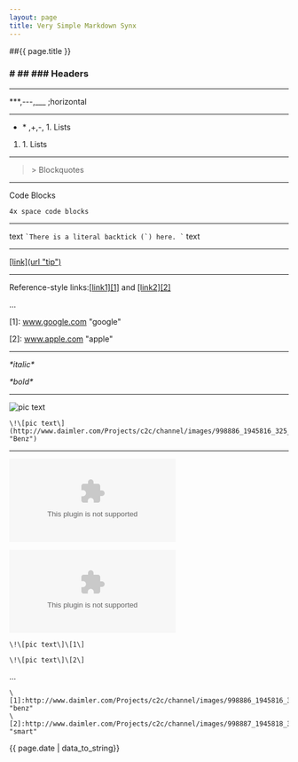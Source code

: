 ```yaml
---
layout: page
title: Very Simple Markdown Synx
---
```


##{{ page.title }}



### \# ## ### Headers

***

\***,---,___ ;horizontal

***

* \* ,+,-, 1. Lists

1. 1\. Lists

***

> \> Blockquotes

***

Code Blocks

    4x space code blocks

***

text `` `There is a literal backtick (`) here. ` `` text

***

[ \[link\](url "tip")](www.google.com "google")

***

Reference-style links:[\[link1\]\[1\]][1] and [\[link2\]\[2\]][2] 

...

\[1\]: www.google.com "google"

\[2\]: www.apple.com "apple"

[1]: www.google.com "google"
[2]: www.apple.com "apple"

***

*\*italic\**

**\**bold**\**

***

![pic text](http://www.daimler.com/Projects/c2c/channel/images/998886_1945816_325_110_mb_passcars.jpg "Benz")

    \!\[pic text\](http://www.daimler.com/Projects/c2c/channel/images/998886_1945816_325_110_mb_passcars.jpg "Benz")



***

![pic text][1]

![pic text][2]


    \!\[pic text\]\[1\]

    \!\[pic text\]\[2\]

...

    \[1]:http://www.daimler.com/Projects/c2c/channel/images/998886_1945816_325_110_mb_passcars.jpg "benz"
    \[2]:http://www.daimler.com/Projects/c2c/channel/images/998887_1945818_325_110_smart.jpg "smart"





[1]:http://www.daimler.com/Projects/c2c/channel/images/998886_1945816_325_110_mb_passcars.jpg "benz"
[2]:http://www.daimler.com/Projects/c2c/channel/images/998887_1945818_325_110_smart.jpg "smart"



{{ page.date | data_to_string}}
